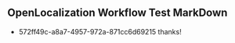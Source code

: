 ## OpenLocalization Workflow Test MarkDown
* 572ff49c-a8a7-4957-972a-871cc6d69215 thanks!

<!--HONumber=Jul16_HO3-->


